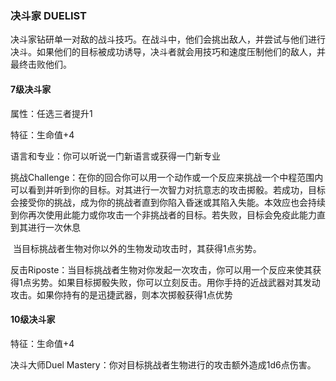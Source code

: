 ### 决斗家	DUELIST

​		决斗家钻研单一对敌的战斗技巧。在战斗中，他们会挑出敌人，并尝试与他们进行决斗。如果他们的目标被成功诱导，决斗者就会用技巧和速度压制他们的敌人，并最终击败他们。

#### 7级决斗家

属性：任选三者提升1

特征：生命值+4

语言和专业：你可以听说一门新语言或获得一门新专业

挑战Challenge：在你的回合你可以用一个动作或一个反应来挑战一个中程范围内可以看到并听到你的目标。对其进行一次智力对抗意志的攻击掷骰。若成功，目标会接受你的挑战，成为你的挑战者直到你陷入昏迷或其陷入失能。本效应也会持续到你再次使用此能力或你攻击一个非挑战者的目标。若失败，目标会免疫此能力直到其进行一次休息

​		当目标挑战者生物对你以外的生物发动攻击时，其获得1点劣势。

反击Riposte：当目标挑战者生物对你发起一次攻击，你可以用一个反应来使其获得1点劣势。如果目标掷骰失败，你可以立刻反击。用你手持的近战武器对其发动攻击。如果你持有的是迅捷武器，则本次掷骰获得1点优势

#### 10级决斗家

特征：生命值+4

决斗大师Duel Mastery：你对目标挑战者生物进行的攻击额外造成1d6点伤害。